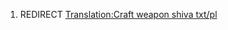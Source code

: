 1.  REDIRECT [Translation:Craft weapon shiva
    txt/pl](Translation:Craft_weapon_shiva_txt/pl "wikilink")